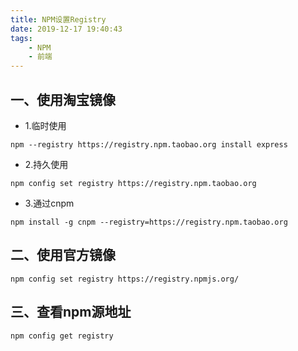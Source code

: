 ```yaml
---
title: NPM设置Registry
date: 2019-12-17 19:40:43
tags:
    - NPM
    - 前端
---
```

## 一、使用淘宝镜像
* 1.临时使用

```npm --registry https://registry.npm.taobao.org install express```

* 2.持久使用

```npm config set registry https://registry.npm.taobao.org```

* 3.通过cnpm

```npm install -g cnpm --registry=https://registry.npm.taobao.org```

## 二、使用官方镜像

```npm config set registry https://registry.npmjs.org/```

## 三、查看npm源地址

```npm config get registry```

